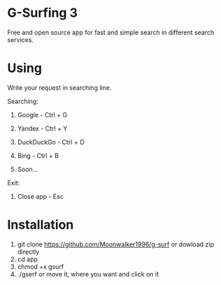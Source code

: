 # G-Surfing 3

Free and open source app for fast and simple search in different search services.

# Using

Write your request in searching line.

Searching:

1. Google - Ctrl + G
2. Yandex - Ctrl + Y
3. DuckDuckGo - Ctrl + D
4. Bing - Ctrl + B

5. Soon...

Exit:

1. Close app - Esc

# Installation

1. git clone https://github.com/Moonwalker1996/g-surf or dowload zip directly
2. cd app
3. chmod +x gsurf
4. ./gserf or move it, where you want and click on it
